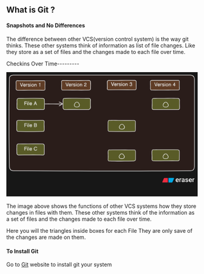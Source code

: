 ## What is Git ?

#### Snapshots and No Differences

The difference between other VCS(version control system) is the way git thinks. These other systems think of information as list of file changes.
Like they store as a set of files and the changes made to each file over time.

Checkins Over Time---------

![1756746837210](images/GitInformation/1756746837210.png)

The image above shows the functions of other VCS systems how they store changes in files with them.
These other systems think of the information as a set of files and the changes made to each file over time.

Here you will the triangles inside boxes for each File They are only save of the changes are made on them.

#### To Install Git

Go to [Git](https://git-scm.com/downloads) website to install git your system

